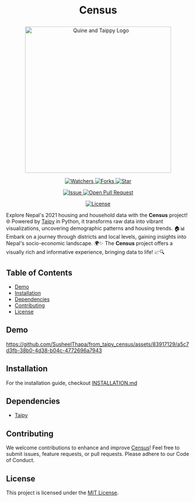 # <p align="center">Census</p>

<p align="center">
        <img src="https://github.com/SusheelThapa/from_taipy_census/assets/83917129/2132f9a6-9d66-4e34-a560-5adc740d8087" alt="Quine and Taippy Logo" width="400px/>
</p>
<p align="center">
    <p align="center">
        <a href="https://github.com/SusheelThapa/from_taipy_census/" target="blank">
            <img src="https://img.shields.io/github/watchers/SusheelThapa/from_taipy_census?style=for-the-badge&logo=appveyor" alt="Watchers"/>
        </a>
        <a href="https://github.com/SusheelThapa/from_taipy_census/fork" target="blank">
            <img src="https://img.shields.io/github/forks/SusheelThapa/from_taipy_census?style=for-the-badge&logo=appveyor" alt="Forks"/>
        </a>
        <a href="https://github.com/SusheelThapa/from_taipy_census/stargazers" target="blank">
            <img src="https://img.shields.io/github/stars/SusheelThapa/from_taipy_census?style=for-the-badge&logo=appveyor" alt="Star"/>
        </a>
    </p>
    <p align="center">
        <a href="https://github.com/SusheelThaapa/from_taipy_census/issues" target="blank">
            <img src="https://img.shields.io/github/issues/SusheelThapa/from_taipy_census.svg?style=for-the-badge&logo=appveyor" alt="Issue"/>
        </a>
        <a href="https://github.com/SusheelThapa/from_taipy_census/pulls" target="blank">
            <img src="https://img.shields.io/github/issues-pr/SusheelThapa/from_taipy_census.svg?style=for-the-badge&logo=appveyor" alt="Open Pull Request"/>
        </a>
    </p>
    <p align="center">
        <a href="https://github.com/SusheelThapa/from_taipy_census/blob/master/LICENSE" target="blank">
            <img src="https://img.shields.io/github/license/SusheelThapa/from_taipy_census?style=for-the-badge&logo=appveyor" alt="License" />
        </a>
    </p>
</p>

<p align="center">

Explore Nepal's 2021 housing and household data with the **Census** project! 🌐 Powered by [Taipy](https://www.taipy.io/) in Python, it transforms raw data into vibrant visualizations, uncovering demographic patterns and housing trends. 🏠📊 Embark on a journey through districts and local levels, gaining insights into Nepal's socio-economic landscape. 🌍✨ The **Census** project offers a visually rich and informative experience, bringing data to life! 📈🔍

</p>

## Table of Contents

- [Demo](#demo)
- [Installation](#installation)
- [Dependencies](#dependencies)
- [Contributing](#contributing)
- [License](#license)

## Demo

https://github.com/SusheelThapa/from_taipy_census/assets/83917129/a5c7d3fb-38b0-4d38-b04c-4772696a7943

## Installation

For the installation guide, checkout [INSTALLATION.md](./INSTALLATION.md)

## Dependencies

- [Taipy](https://www.taipy.io/)

## Contributing

We welcome contributions to enhance and improve [Census](CONTRIBUTING.md)! Feel free to submit issues, feature requests, or pull requests. Please adhere to our Code of Conduct.

## License

This project is licensed under the [MIT License](/LICENSE).
